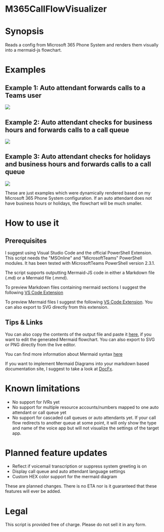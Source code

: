 # M365CallFlowVisualizer

# Synopsis
Reads a config from Microsoft 365 Phone System and renders them visually into a mermaid-js flowchart.

# Examples

## Example 1: Auto attendant forwards calls to a Teams user

![](/Examples/PS_Test_AA_CallFlow_aa_fwd_user.svg)

## Example 2: Auto attendant checks for business hours and forwards calls to a call queue

![](/Examples/PS_Test_AA_CallFlow_only_BusinessHours.svg)

## Example 3: Auto attendant checks for holidays and business hours and forwards calls to a call queue

![](/Examples/PS_Test_AA_CallFlow_Holidays_and_BusinessHours.svg)

These are just examples which were dynamically rendered based on my Microsoft 365 Phone System configuration. If an auto attendant does not have business hours or holidays, the flowchart will be much smaller.

# How to use it

## Prerequisites

I suggest using Visual Studio Code and the official PowerShell Extension. This script needs the "MSOnline" and "MicrosoftTeams" PowerShell modules. It has been tested with MicrosoftTeams PowerShell version 2.3.1.

The script supports outputting Mermaid-JS code in either a Markdown file (.md) or a Mermaid file (.mmd).

To preview Markdown files containing mermaid sections I suggest the following [VS Code Extension](https://marketplace.visualstudio.com/items?itemName=tomoyukim.vscode-mermaid-editor)

To preview Mermaid files I suggest the following [VS Code Extension](https://marketplace.visualstudio.com/items?itemName=bierner.markdown-mermaid). You can also export to SVG directly from this extension.

## Tips & Links

You can also copy the contents of the output file and paste it [here](https://mermaid-js.github.io/mermaid-live-editor), if you want to edit the generated Mermaid flowchart. You can also export to SVG or PNG directly from the live editor.

You can find more information about Mermaid syntax [here](https://mermaid-js.github.io/mermaid/#/)

If you want to implement Mermaid Diagrams into your markdown based documentation site, I suggest to take a look at [DocFx](https://dotnet.github.io/docfx/).

# Known limitations
- No support for IVRs yet
- No support for multiple resource accounts/numbers mapped to one auto attendant or call queue yet
- No support for cascaded call queues or auto attendants yet. If your call flow redirects to another queue at some point, it will only show the type and name of the voice app but will not visualize the settings of the target app.

# Planned feature updates
- Reflect if voicemail transcription or suppress system greeting is on
- Display call queue and auto attendant language settings
- Custom HEX color support for the mermaid diagram

These are planned changes. There is no ETA nor is it guaranteed that these features will ever be added.

# Legal
This script is provided free of charge. Please do not sell it in any form.
